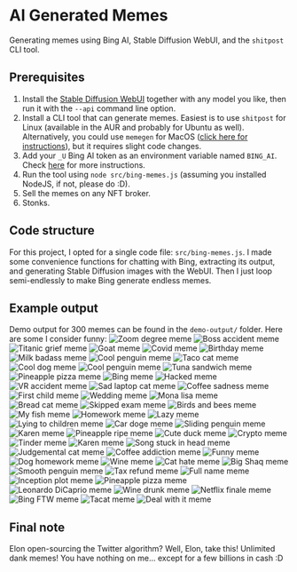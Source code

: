 # AI Generated Memes
Generating memes using Bing AI, Stable Diffusion WebUI, and the `shitpost` CLI tool.

## Prerequisites
1. Install the [Stable Diffusion WebUI](https://github.com/AUTOMATIC1111/stable-diffusion-webui) together with any model you like, then run it with the `--api` command line option.
2. Install a CLI tool that can generate memes. Easiest is to use `shitpost` for Linux (available in the AUR and probably for Ubuntu as well). Alternatively, you could use `memegen` for MacOS ([click here for instructions](https://github.com/cmdrkeene/memegen)), but it requires slight code changes.
3. Add your `_U` Bing AI token as an environment variable named `BING_AI`. Check [here](https://github.com/waylaidwanderer/node-chatgpt-api) for more instructions.
4. Run the tool using `node src/bing-memes.js` (assuming you installed NodeJS, if not, please do :D).
5. Sell the memes on any NFT broker.
6. Stonks.

## Code structure
For this project, I opted for a single code file: `src/bing-memes.js`. I made some convenience functions for chatting with Bing, extracting its output, and generating Stable Diffusion images with the WebUI. Then I just loop semi-endlessly to make Bing generate endless memes.

## Example output
Demo output for 300 memes can be found in the `demo-output/` folder. Here are some I consider funny:
![Zoom degree meme](./demo-output/meme-0-1.png)
![Boss accident meme](./demo-output/meme-0-2.png)
![Titanic grief meme](./demo-output/meme-0-4.png)
![Goat meme](./demo-output/meme-0-7.png)
![Covid meme](./demo-output/meme-0-8.png)
![Birthday meme](./demo-output/meme-1-2.png)
![Milk badass meme](./demo-output/meme-1-3.png)
![Cool penguin meme](./demo-output/meme-1-4.png)
![Taco cat meme](./demo-output/meme-2-1.png)
![Cool dog meme](./demo-output/meme-2-5.png)
![Cool penguin meme](./demo-output/meme-2-7.png)
![Tuna sandwich meme](./demo-output/meme-3-1.png)
![Pineapple pizza meme](./demo-output/meme-3-5.png)
![Bing meme](./demo-output/meme-3-9.png)
![Hacked meme](./demo-output/meme-4-7.png)
![VR accident meme](./demo-output/meme-4-10.png)
![Sad laptop cat meme](./demo-output/meme-5-2.png)
![Coffee sadness meme](./demo-output/meme-5-4.png)
![First child meme](./demo-output/meme-5-5.png)
![Wedding meme](./demo-output/meme-5-9.png)
![Mona lisa meme](./demo-output/meme-6-3.png)
![Bread cat meme](./demo-output/meme-6-5.png)
![Skipped exam meme](./demo-output/meme-6-7.png)
![Birds and bees meme](./demo-output/meme-6-8.png)
![My fish meme](./demo-output/meme-8-7.png)
![Homework meme](./demo-output/meme-9-3.png)
![Lazy meme](./demo-output/meme-10-6.png)
![Lying to children meme](./demo-output/meme-11-2.png)
![Car doge meme](./demo-output/meme-11-3.png)
![Sliding penguin meme](./demo-output/meme-11-4.png)
![Karen meme](./demo-output/meme-11-5.png)
![Pineapple ripe meme](./demo-output/meme-11-6.png)
![Cute duck meme](./demo-output/meme-11-9.png)
![Crypto meme](./demo-output/meme-12-8.png)
![Tinder meme](./demo-output/meme-12-9.png)
![Karen meme](./demo-output/meme-13-6.png)
![Song stuck in head meme](./demo-output/meme-14-5.png)
![Judgemental cat meme](./demo-output/meme-14-9.png)
![Coffee addiction meme](./demo-output/meme-15-7.png)
![Funny meme](./demo-output/meme-15-8.png)
![Dog homework meme](./demo-output/meme-15-10.png)
![Wine meme](./demo-output/meme-16-3.png)
![Cat hate meme](./demo-output/meme-16-5.png)
![Big Shaq meme](./demo-output/meme-16-6.png)
![Smooth penguin meme](./demo-output/meme-16-8.png)
![Tax refund meme](./demo-output/meme-17-5.png)
![Full name meme](./demo-output/meme-18-4.png)
![Inception plot meme](./demo-output/meme-18-6.png)
![Pineapple pizza meme](./demo-output/meme-21-9.png)
![Leonardo DiCaprio meme](./demo-output/meme-27-5.png)
![Wine drunk meme](./demo-output/meme-28-4.png)
![Netflix finale meme](./demo-output/meme-30-4.png)
![Bing FTW meme](./demo-output/meme-31-5.png)
![Tacat meme](./demo-output/meme-32-1.png)
![Deal with it meme](./demo-output/meme-32-5.png)

## Final note
Elon open-sourcing the Twitter algorithm? Well, Elon, take this! Unlimited dank memes! You have nothing on me... except for a few billions in cash :D
